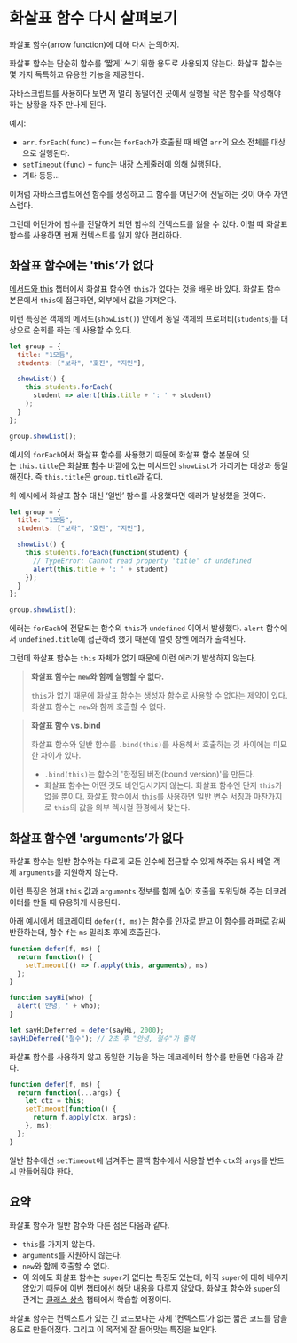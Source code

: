 # 화살표 함수 다시 살펴보기

화살표 함수(arrow function)에 대해 다시 논의하자.

화살표 함수는 단순히 함수를 ‘짧게’ 쓰기 위한 용도로 사용되지 않는다. 화살표 함수는 몇 가지 독특하고 유용한 기능을 제공한다.

자바스크립트를 사용하다 보면 저 멀리 동떨어진 곳에서 실행될 작은 함수를 작성해야 하는 상황을 자주 만나게 된다.

예시:

- `arr.forEach(func)` – `func`는 `forEach`가 호출될 때 배열 `arr`의 요소 전체를 대상으로 실행된다.
- `setTimeout(func)` – `func`는 내장 스케줄러에 의해 실행된다.
- 기타 등등…

이처럼 자바스크립트에선 함수를 생성하고 그 함수를 어딘가에 전달하는 것이 아주 자연스럽다.

그런데 어딘가에 함수를 전달하게 되면 함수의 컨텍스트를 잃을 수 있다. 이럴 때 화살표 함수를 사용하면 현재 컨텍스트를 잃지 않아 편리하다.

## 화살표 함수에는 'this’가 없다

[메서드와 this](https://ko.javascript.info/object-methods) 챕터에서 화살표 함수엔 `this`가 없다는 것을 배운 바 있다. 화살표 함수 본문에서 `this`에 접근하면, 외부에서 값을 가져온다.

이런 특징은 객체의 메서드(`showList()`) 안에서 동일 객체의 프로퍼티(`students`)를 대상으로 순회를 하는 데 사용할 수 있다.

```js
let group = {
  title: "1모둠",
  students: ["보라", "호진", "지민"],

  showList() {
    this.students.forEach(
      student => alert(this.title + ': ' + student)
    );
  }
};

group.showList();
```

예시의 `forEach`에서 화살표 함수를 사용했기 때문에 화살표 함수 본문에 있는 `this.title`은 화살표 함수 바깥에 있는 메서드인 `showList`가 가리키는 대상과 동일해진다. 즉 `this.title`은 `group.title`과 같다.

위 예시에서 화살표 함수 대신 ‘일반’ 함수를 사용했다면 에러가 발생했을 것이다.

```js
let group = {
  title: "1모둠",
  students: ["보라", "호진", "지민"],

  showList() {
    this.students.forEach(function(student) {
      // TypeError: Cannot read property 'title' of undefined
      alert(this.title + ': ' + student)
    });
  }
};

group.showList();
```

에러는 `forEach`에 전달되는 함수의 `this`가 `undefined` 이어서 발생했다. `alert` 함수에서 `undefined.title`에 접근하려 했기 때문에 얼럿 창엔 에러가 출력된다.

그런데 화살표 함수는 `this` 자체가 없기 때문에 이런 에러가 발생하지 않는다.

>**화살표 함수는 `new`와 함께 실행할 수 없다.**
>
>`this`가 없기 때문에 화살표 함수는 생성자 함수로 사용할 수 없다는 제약이 있다. 화살표 함수는 `new`와 함께 호출할 수 없다.

>**화살표 함수 vs. bind**
>
>화살표 함수와 일반 함수를 `.bind(this)`를 사용해서 호출하는 것 사이에는 미묘한 차이가 있다.
>
>- `.bind(this)`는 함수의 '한정된 버전(bound version)'을 만든다.
>- 화살표 함수는 어떤 것도 바인딩시키지 않는다. 화살표 함수엔 단지 `this`가 없을 뿐이다. 화살표 함수에서 `this`를 사용하면 일반 변수 서칭과 마찬가지로 `this`의 값을 외부 렉시컬 환경에서 찾는다.

## 화살표 함수엔 'arguments’가 없다

화살표 함수는 일반 함수와는 다르게 모든 인수에 접근할 수 있게 해주는 유사 배열 객체 `arguments`를 지원하지 않는다.

이런 특징은 현재 `this` 값과 `arguments` 정보를 함께 실어 호출을 포워딩해 주는 데코레이터를 만들 때 유용하게 사용된다.

아래 예시에서 데코레이터 `defer(f, ms)`는 함수를 인자로 받고 이 함수를 래퍼로 감싸 반환하는데, 함수 `f`는 `ms` 밀리초 후에 호출된다.

```js
function defer(f, ms) {
  return function() {
    setTimeout(() => f.apply(this, arguments), ms)
  };
}

function sayHi(who) {
  alert('안녕, ' + who);
}

let sayHiDeferred = defer(sayHi, 2000);
sayHiDeferred("철수"); // 2초 후 "안녕, 철수"가 출력
```

화살표 함수를 사용하지 않고 동일한 기능을 하는 데코레이터 함수를 만들면 다음과 같다.

```js
function defer(f, ms) {
  return function(...args) {
    let ctx = this;
    setTimeout(function() {
      return f.apply(ctx, args);
    }, ms);
  };
}
```

일반 함수에선 `setTimeout`에 넘겨주는 콜백 함수에서 사용할 변수 `ctx`와 `args`를 반드시 만들어줘야 한다.

## 요약

화살표 함수가 일반 함수와 다른 점은 다음과 같다.

- `this`를 가지지 않는다.
- `arguments`를 지원하지 않는다.
- `new`와 함께 호출할 수 없다.
- 이 외에도 화살표 함수는 `super`가 없다는 특징도 있는데, 아직 `super`에 대해 배우지 않았기 때문에 이번 챕터에선 해당 내용을 다루지 않았다. 화살표 함수와 `super`의 관계는 [클래스 상속](https://ko.javascript.info/class-inheritance) 챕터에서 학습할 예정이다.

화살표 함수는 컨텍스트가 있는 긴 코드보다는 자체 '컨텍스트’가 없는 짧은 코드를 담을 용도로 만들어졌다. 그리고 이 목적에 잘 들어맞는 특징을 보인다.